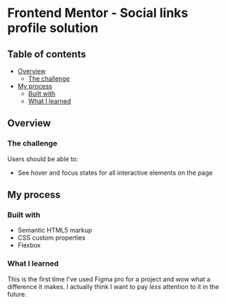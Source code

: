 # Frontend Mentor - Social links profile solution

## Table of contents

- [Overview](#overview)
  - [The challenge](#the-challenge)
- [My process](#my-process)
  - [Built with](#built-with)
  - [What I learned](#what-i-learned)
## Overview

### The challenge

Users should be able to:

- See hover and focus states for all interactive elements on the page


## My process

### Built with

- Semantic HTML5 markup
- CSS custom properties
- Flexbox

### What I learned

This is the first time I've used Figma pro for a project and wow what a difference it makes. I actually think I want to pay *less* attention to it in the future.